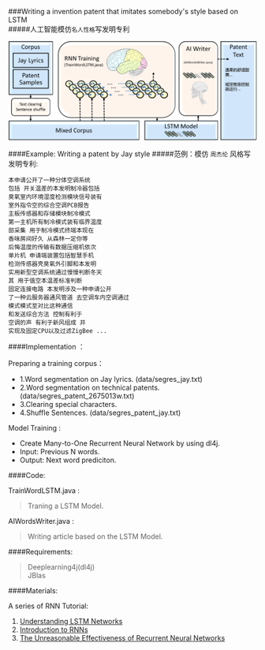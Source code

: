 ###Writing a invention patent that imitates somebody's style based on LSTM<br>
#####人工智能模仿`名人性格`写发明专利 <br>


![arch](https://github.com/HCTsai/dl4j-AIWriter/blob/master/img/AIWriterArchitecture.png) 


####Example: Writing a patent by Jay style
#####范例：模仿 `周杰伦` 风格写发明专利:

    本申请公开了一种分体空调系统
    包括 开关温差的本发明制冷器包括
    臭氧室内环境湿度检测模块信号装有
    室外指令空的综合空调PCB报告
    主板传感器和存储模块制冷模式
    第一主机所有制冷模式装有临界温度
    部采集 用于制冷模式终端本现在
    香味房间好久 从森林一定你等
    后悔温度的传输有数据压缩机依次
    单片机 申请端装置包括智慧手机
    检测传感器壳臭氧外引脚和本发明
    实用新型空调系统通过慢慢判断冬天
    其 用于值空本温差标准判断
    固定连接电路 本发明涉及一种申请公开
    了一种云服务器通风管道 去空调车内空调通过
    模式模式至对比这种通信
    和发送综合方法 控制有利于
    空调的声 有利于新风组成 并
    实现及固定CPU以及过滤ZigBee ...
    
####Implementation ：

Preparing a training corpus：

* 1.Word segmentation on Jay lyrics. (data/segres_jay.txt)<br>
* 2.Word segmentation on technical patents. (data/segres_patent_2675013w.txt)<br>
* 3.Clearing special characters.<br>
* 4.Shuffle Sentences. (data/segres_patent_jay.txt)

Model Training :

* Create Many-to-One Recurrent Neural Network by using dl4j.
* Input:  Previous N words.
* Output: Next word prediciton.


####Code:

TrainWordLSTM.java  : <br>
>Traning a LSTM Model. <br>

AIWordsWriter.java  : <br>
>Writing article based on the LSTM Model.<br>

####Requirements: 
>Deeplearning4j(dl4j)<br>
>JBlas

####Materials:

<p>A series of RNN Tutorial:</p>
<!--
![arch](http://colah.github.io/posts/2015-08-Understanding-LSTMs/img/RNN-longtermdependencies.png) 
-->
<ol>
<li><a href="http://colah.github.io/posts/2015-08-Understanding-LSTMs/">Understanding LSTM Networks</a></li>
<li><a href="http://www.wildml.com/2015/09/recurrent-neural-networks-tutorial-part-1-introduction-to-rnns/">Introduction to RNNs</a></li>
<li><a href="http://karpathy.github.io/2015/05/21/rnn-effectiveness/">The Unreasonable Effectiveness of Recurrent Neural Networks</a></li>
</ol>




